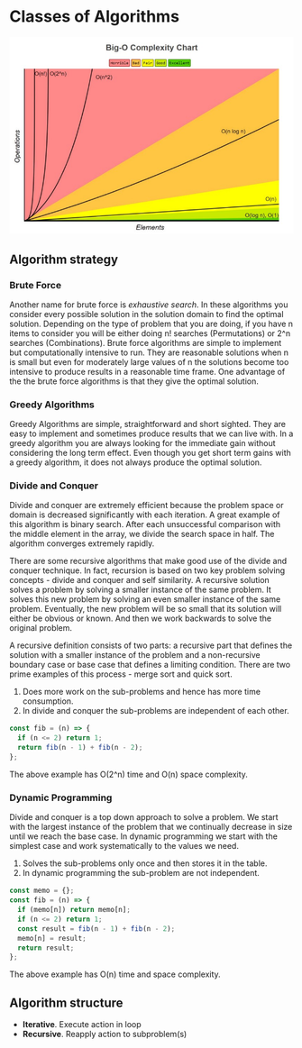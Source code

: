 # Classes of Algorithms

![big-o-notation]

## Algorithm strategy

### Brute Force

Another name for brute force is _exhaustive search_. In these algorithms you consider every possible solution in the solution domain to find the optimal solution. Depending on the type of problem that you are doing, if you have n items to consider you will be either doing n! searches (Permutations) or 2^n searches (Combinations). Brute force algorithms are simple to implement but computationally intensive to run. They are reasonable solutions when n is small but even for moderately large values of n the solutions become too intensive to produce results in a reasonable time frame. One advantage of the the brute force algorithms is that they give the optimal solution.

### Greedy Algorithms

Greedy Algorithms are simple, straightforward and short sighted. They are easy to implement and sometimes produce results that we can live with. In a greedy algorithm you are always looking for the immediate gain without considering the long term effect. Even though you get short term gains with a greedy algorithm, it does not always produce the optimal solution.

### Divide and Conquer

Divide and conquer are extremely efficient because the problem space or domain is decreased significantly with each iteration. A great example of this algorithm is binary search. After each unsuccessful comparison with the middle element in the array, we divide the search space in half. The algorithm converges extremely rapidly.

There are some recursive algorithms that make good use of the divide and conquer technique. In fact, recursion is based on two key problem solving concepts - divide and conquer and self similarity. A recursive solution solves a problem by solving a smaller instance of the same problem. It solves this new problem by solving an even smaller instance of the same problem. Eventually, the new problem will be so small that its solution will either be obvious or known. And then we work backwards to solve the original problem.

A recursive definition consists of two parts: a recursive part that defines the solution with a smaller instance of the problem and a non-recursive boundary case or base case that defines a limiting condition. There are two prime examples of this process - merge sort and quick sort.

1. Does more work on the sub-problems and hence has more time consumption.
2. In divide and conquer the sub-problems are independent of each other.

```javascript
const fib = (n) => {
  if (n <= 2) return 1;
  return fib(n - 1) + fib(n - 2);
};
```

The above example has O(2^n) time and O(n) space complexity.

### Dynamic Programming

Divide and conquer is a top down approach to solve a problem. We start with the largest instance of the problem that we continually decrease in size until we reach the base case. In dynamic programming we start with the simplest case and work systematically to the values we need.

1. Solves the sub-problems only once and then stores it in the table.
2. In dynamic programming the sub-problem are not independent.

```javascript
const memo = {};
const fib = (n) => {
  if (memo[n]) return memo[n];
  if (n <= 2) return 1;
  const result = fib(n - 1) + fib(n - 2);
  memo[n] = result;
  return result;
};
```

The above example has O(n) time and space complexity.

## Algorithm structure

- **Iterative**. Execute action in loop
- **Recursive**. Reapply action to subproblem(s)

[big-o-notation]: big-o-notation.jpeg "Big O notation"
